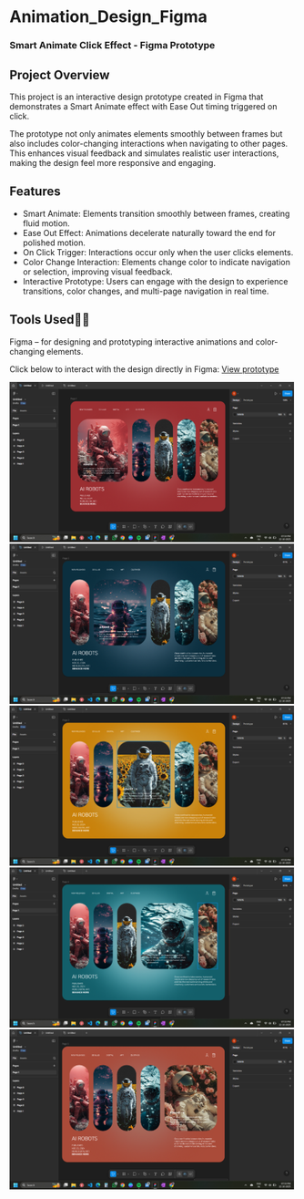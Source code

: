 # Animation_Design_Figma

### Smart Animate Click Effect - Figma Prototype
## Project Overview

This project is an interactive design prototype created in Figma that demonstrates a Smart Animate effect with Ease Out timing triggered on click.

The prototype not only animates elements smoothly between frames but also includes color-changing interactions when navigating to other pages. This enhances visual feedback and simulates realistic user interactions, making the design feel more responsive and engaging.

## Features

- Smart Animate: Elements transition smoothly between frames, creating fluid motion.
- Ease Out Effect: Animations decelerate naturally toward the end for polished motion.
- On Click Trigger: Interactions occur only when the user clicks elements.
- Color Change Interaction: Elements change color to indicate navigation or selection, improving visual feedback.
- Interactive Prototype: Users can engage with the design to experience transitions, color changes, and multi-page navigation in real time.

## Tools Used🔗🎨

Figma – for designing and prototyping interactive animations and color-changing elements.

Click below to interact with the design directly in Figma:
[View prototype](https://www.figma.com/design/7rmZPmMgQqr5ZwfZtR2q3a/Untitled?node-id=0-1&t=RLKVOKeL9SFNjJMl-1)

<img src="Page 1.png" width="500">
<img src="Page 2.png" width="500">
<img src="Page 3.png" width="500">
<img src="Page 4.png" width="500">
<img src="Page 5.png" width="500">

